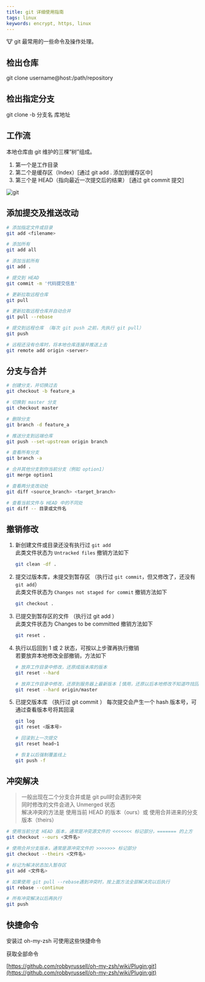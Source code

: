 ```yaml
---
title: git 详细使用指南
tags: linux
keywords: encrypt, https, linux
---
```


:cow: git 最常用的一些命令及操作处理。
<!--more-->

## 检出仓库
git clone username@host:/path/repository

## 检出指定分支
git clone -b 分支名 库地址 

## 工作流

本地仓库由 git 维护的三棵“树”组成。

1. 第一个是工作目录
2. 第二个是缓存区（Index）[通过 git add . 添加到缓存区中]
3. 第三个是 HEAD（指向最近一次提交后的结果） [通过 git commit 提交]

![git](https://sqa-res.oss-cn-beijing.aliyuncs.com/blog/images/trees.png)


## 添加提交及推送改动

```bash
# 添加指定文件或目录
git add <filename>

# 添加所有
git add all

# 添加当前所有
git add .

# 提交到 HEAD
git commit -m '代码提交信息'

# 更新拉取远程仓库
git pull

# 更新拉取远程仓库并自动合并
git pull --rebase

# 提交到远程仓库 （每次 git push 之前，先执行 git pull）
git push

# 远程还没有仓库时，将本地仓库连接并推送上去
git remote add origin <server> 
```

## 分支与合并

```bash
# 创建分支，并切换过去
git checkout -b feature_a

# 切换到 master 分支
git checkout master

# 删除分支
git branch -d feature_a

# 推送分支到远端仓库
git push --set-upstream origin branch

# 查看所有分支
git branch -a

# 合并其他分支到你当前分支（例如 option1）
git merge option1

# 查看两分支改动处
git diff <source_branch> <target_branch>

# 查看当前文件与 HEAD 中的不同处
git diff -- 目录或文件名
```

## 撤销修改
1. 新创建文件或目录还没有执行过 `git add` <br>
  此类文件状态为 `Untracked files` 撤销方法如下
    ```bash
    git clean -df .  
    ```

2. 提交过版本库，未提交到暂存区 （执行过 `git commit`，但又修改了，还没有 `git add`） <br>
  此类文件状态为 `Changes not staged for commit` 撤销方法如下
    ```bash
    git checkout .
    ```

3. 已提交到暂存区的文件 （执行过 git add ） <br>
  此类文件状态为 Changes to be committed 撤销方法如下
    ```bash
    git reset .
    ```

4. 执行以后回到 1 或 2 状态，可按以上步骤再执行撤销 <br>
  若要放弃本地修改全部撤销，方法如下
    ```bash
    # 放弃工作目录中修改，还原成版本库的版本
    git reset --hard

    # 放弃工作目录中修改，还原到服务器上最新版本 [慎用，还原以后本地修改不知道咋找回了]
    git reset --hard origin/master
    ```

5. 已提交版本库 （执行过 git commit ）
  每次提交会产生一个 hash 版本号，可通过查看版本号将其回滚
    ```bash
    git log
    git reset <版本号>
    
    # 回滚到上一次提交
    git reset head~1

    # 恢复以后强制覆盖线上
    git push -f
    ```



## 冲突解决
> 一般出现在二个分支合并或是 git pull时会遇到冲突 <br>
> 同时修改的文件会进入 Unmerged 状态 <br>
> 解决冲突的方法是 使用当前 HEAD 的版本（ours）或 使用合并进来的分支版本（theirs）

```bash
# 使用当前分支 HEAD 版本，通常是冲突源文件的 <<<<<<< 标记部分，======= 的上方
git checkout --ours <文件名>

# 使用合并分支版本，通常是源冲突文件的 >>>>>>> 标记部分
git checkout --theirs <文件名>

# 标记为解决状态加入暂存区
git add <文件名>

# 如果使用 git pull --rebase遇到冲突时，按上面方法全部解决完以后执行
git rebase --continue

# 所有冲突解决以后再执行
git push
```

## 快捷命令

安装过 oh-my-zsh 可使用这些快捷命令

获取全部命令 <br>

[https://github.com/robbyrussell/oh-my-zsh/wiki/Plugin:git](https://github.com/robbyrussell/oh-my-zsh/wiki/Plugin:git)